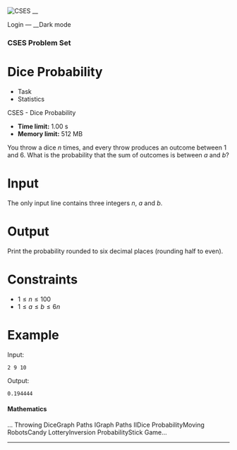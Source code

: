 ![CSES](/logo.png?1) __

Login — __Dark mode

### CSES Problem Set

# Dice Probability

  * Task
  * Statistics

CSES - Dice Probability

  * **Time limit:** 1.00 s
  * **Memory limit:** 512 MB

You throw a dice $n$ times, and every throw produces an outcome between $1$
and $6$. What is the probability that the sum of outcomes is between $a$ and
$b$?

# Input

The only input line contains three integers $n$, $a$ and $b$.

# Output

Print the probability rounded to six decimal places (rounding half to even).

# Constraints

  * $1 \le n \le 100$
  * $1 \le a \le b \le 6n$

# Example

Input:

``` 2 9 10 ```

Output:

``` 0.194444 ```

#### Mathematics

... Throwing DiceGraph Paths IGraph Paths IIDice ProbabilityMoving RobotsCandy
LotteryInversion ProbabilityStick Game...

* * *

